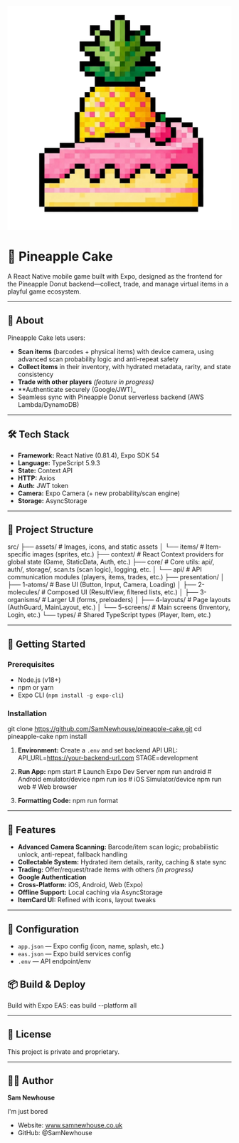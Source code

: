 ![App Icon](https://raw.githubusercontent.com/SamNewhouse/pineapple-cake/main/assets/icon.png)

# 🍰 Pineapple Cake

A React Native mobile game built with Expo, designed as the frontend for the Pineapple Donut backend—collect, trade, and manage virtual items in a playful game ecosystem.

---

## 📱 About

Pineapple Cake lets users:

- **Scan items** (barcodes + physical items) with device camera, using advanced scan probability logic and anti-repeat safety
- **Collect items** in their inventory, with hydrated metadata, rarity, and state consistency
- **Trade with other players** _(feature in progress)_
- **Authenticate securely (Google/JWT)_
- Seamless sync with Pineapple Donut serverless backend (AWS Lambda/DynamoDB)

---

## 🛠️ Tech Stack

- **Framework:** React Native (0.81.4), Expo SDK 54
- **Language:** TypeScript 5.9.3
- **State:** Context API
- **HTTP:** Axios
- **Auth:** JWT token
- **Camera:** Expo Camera (+ new probability/scan engine)
- **Storage:** AsyncStorage

---

## 📂 Project Structure

src/
├── assets/              # Images, icons, and static assets
│   └── items/           # Item-specific images (sprites, etc.)
├── context/             # React Context providers for global state (Game, StaticData, Auth, etc.)
├── core/                # Core utils: api/, auth/, storage/, scan.ts (scan logic), logging, etc.
│   └── api/             # API communication modules (players, items, trades, etc.)
├── presentation/
│   ├── 1-atoms/         # Base UI (Button, Input, Camera, Loading)
│   ├── 2-molecules/     # Composed UI (ResultView, filtered lists, etc.)
│   ├── 3-organisms/     # Larger UI (forms, preloaders)
│   ├── 4-layouts/       # Page layouts (AuthGuard, MainLayout, etc.)
│   └── 5-screens/       # Main screens (Inventory, Login, etc.)
└── types/               # Shared TypeScript types (Player, Item, etc.)

---

## 🚀 Getting Started

### Prerequisites

- Node.js (v18+)
- npm or yarn
- Expo CLI (`npm install -g expo-cli`)

### Installation

git clone https://github.com/SamNewhouse/pineapple-cake.git
cd pineapple-cake
npm install

1. **Environment:** Create a `.env` and set backend API URL:
   API_URL=https://your-backend-url.com
   STAGE=development

2. **Run App:**
   npm start          # Launch Expo Dev Server
   npm run android    # Android emulator/device
   npm run ios        # iOS Simulator/device
   npm run web        # Web browser

3. **Formatting Code:**
   npm run format

---

## 📱 Features

- **Advanced Camera Scanning:** Barcode/item scan logic; probabilistic unlock, anti-repeat, fallback handling
- **Collectable System:** Hydrated item details, rarity, caching & state sync
- **Trading:** Offer/request/trade items with others _(in progress)_
- **Google Authentication**
- **Cross-Platform:** iOS, Android, Web (Expo)
- **Offline Support:** Local caching via AsyncStorage
- **ItemCard UI:** Refined with icons, layout tweaks

---

## 🔧 Configuration

- `app.json` — Expo config (icon, name, splash, etc.)
- `eas.json` — Expo build services config
- `.env` — API endpoint/env


## 📦 Build & Deploy

Build with Expo EAS:
eas build --platform all

---

## 📄 License

This project is private and proprietary.

---

## 👨‍💻 Author

**Sam Newhouse**

I'm just bored

- Website: www.samnewhouse.co.uk
- GitHub: @SamNewhouse

